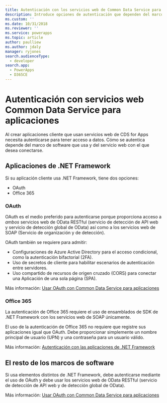 ```yaml
---
title: Autenticación con los servicios web de Common Data Service para aplicaciones (Common Data Service para aplicaciones) | Microsoft Docs
description: Introduce opciones de autenticación que dependen del marco de software que use.
ms.custom: ''
ms.date: 10/31/2018
ms.reviewer: ''
ms.service: powerapps
ms.topic: article
author: paulliew
ms.author: jdaly
manager: ryjones
search.audienceType:
  - developer
search.app:
  - PowerApps
  - D365CE
---
```

# <a name="authentication-with-common-data-service-for-apps-web-services"></a>Autenticación con servicios web Common Data Service para aplicaciones

Al crear aplicaciones cliente que usan servicios web de CDS for Apps necesita autenticarse para tener acceso a datos. Cómo se autentica depende del marco de software que usa y del servicio web con el que desea conectarse.

## <a name="net-framework-applications"></a>Aplicaciones de .NET Framework

Si su aplicación cliente usa .NET Framework, tiene dos opciones:

- OAuth
- Office 365

### <a name="oauth"></a>OAuth

OAuth es el medio preferido para autenticarse porque proporciona acceso a *ambos* servicios web de OData RESTful (servicio de detección de API web y servicio de detección global de OData) así como a los servicios web de SOAP (Servicio de organización y de detección). 

OAuth también se requiere para admitir: 
 - Configuraciones de Azure Active Directory para el acceso condicional, como la autenticación bifactorial (2FA).
 - Uso de secretos de cliente para habilitar escenarios de autenticación entre servidores.
 - Uso compartido de recursos de origen cruzado (CORS) para conectar una Aplicación de una sola página (SPA).

Más información: [Usar OAuth con Common Data Service para aplicaciones](authenticate-oauth.md)

### <a name="office-365"></a>Office 365

La autenticación de Office 365 requiere el uso de ensamblados de SDK de .NET Framework con los servicios web de SOAP únicamente.

El uso de la autenticación de Office 365 no requiere que registre sus aplicaciones igual que OAuth. Debe proporcionar simplemente un nombre principal de usuario (UPN) y una contraseña para un usuario válido.

Más información: [Autenticación con las aplicaciones de .NET Framework](authenticate-dot-net-framework.md)

## <a name="all-other-software-frameworks"></a>El resto de los marcos de software

Si usa elementos distintos de .NET Framework, debe autenticarse mediante el uso de OAuth y debe usar los servicios web de OData RESTful (servicio de detección de API web y de detección global de OData).

Más información:  [Usar OAuth con Common Data Service para aplicaciones](authenticate-oauth.md)
